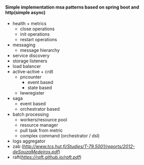 #### Simple implementation msa patterns based on spring boot and http(simple async)
- health + metrics 
    - close operations
    - init operations
    - restart operations
- messaging
    - message hierarchy
- service discovery
- storage listeners
- load balancer
- active-active + crdt
    - pncounter
        - event based
        - state based
    - lwwregister
- saga
    - event based
    - orchestrator based
- batch processing
    - workers/resource pool
    - resource manager
    - pull task from metric
    - complex command (orchestrator / dsl)
- logs aggregator
- zab (*http://www.tcs.hut.fi/Studies/T-79.5001/reports/2012-deSouzaMedeiros.pdf*)
- raft(*https://raft.github.io/raft.pdf*)

